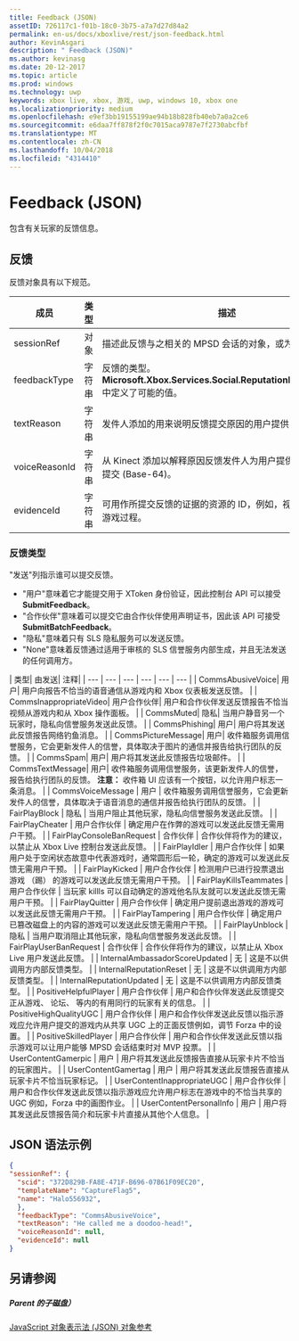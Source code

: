 ```yaml
---
title: Feedback (JSON)
assetID: 726117c1-f01b-18c0-3b75-a7a7d27d84a2
permalink: en-us/docs/xboxlive/rest/json-feedback.html
author: KevinAsgari
description: " Feedback (JSON)"
ms.author: kevinasg
ms.date: 20-12-2017
ms.topic: article
ms.prod: windows
ms.technology: uwp
keywords: xbox live, xbox, 游戏, uwp, windows 10, xbox one
ms.localizationpriority: medium
ms.openlocfilehash: e9ef3bb19155199ae94b18b828fb40eb7a0a2ce6
ms.sourcegitcommit: e6daa7ff878f2f0c7015aca9787e7f2730abcfbf
ms.translationtype: MT
ms.contentlocale: zh-CN
ms.lasthandoff: 10/04/2018
ms.locfileid: "4314410"
---
```

# <a name="feedback-json"></a>Feedback (JSON)
包含有关玩家的反馈信息。
<a id="ID4EN"></a>


## <a name="feedback"></a>反馈

反馈对象具有以下规范。

| 成员| 类型| 描述|
| --- | --- | --- |
| sessionRef| 对象 | 描述此反馈与之相关的 MPSD 会话的对象，或为 null。 |
| feedbackType| 字符串 | 反馈的类型。 <b>Microsoft.Xbox.Services.Social.ReputationFeedbackType</b>中定义了可能的值。 |
| textReason| 字符串| 发件人添加的用来说明反馈提交原因的用户提供的文本。 |
| voiceReasonId| 字符串| 从 Kinect 添加以解释原因反馈发件人为用户提供语音文件的 ID 提交 (Base-64)。 |
| evidenceId| 字符串| 可用作所提交反馈的证据的资源的 ID，例如，视频文件记录玩游戏过程。 |

<a id="ID4EVC"></a>


### <a name="feedback-types"></a>反馈类型

"发送"列指示谁可以提交反馈。

   * "用户"意味着它才能提交用于 XToken 身份验证，因此控制台 API 可以接受**SubmitFeedback**。
   * "合作伙伴"意味着可以提交它由合作伙伴使用声明证书，因此该 API 可接受**SubmitBatchFeedback**。
   * "隐私"意味着只有 SLS 隐私服务可以发送反馈。
   * "None"意味着反馈通过适用于审核的 SLS 信誉服务内部生成，并且无法发送的任何调用方。

| 类型| 由发送| 注释|
| --- | --- | --- | --- | --- | --- |
| CommsAbusiveVoice| 用户| 用户向报告不恰当的语音通信从游戏内和 Xbox 仪表板发送反馈。 |
| CommsInappropriateVideo| 用户合作伙伴| 用户和合作伙伴发送反馈报告不恰当视频从游戏内和从 Xbox 操作面板。 |
| CommsMuted| 隐私| 当用户静音另一个玩家时，隐私向信誉服务发送此反馈。 |
| CommsPhishing| 用户| 用户将其发送此反馈报告网络钓鱼消息。 |
| CommsPictureMessage| 用户| 收件箱服务调用信誉服务，它会更新发件人的信誉，具体取决于图片的通信并报告给执行团队的反馈。 |
| CommsSpam| 用户| 用户将其发送此反馈报告垃圾邮件。 |
| CommsTextMessage| 用户| 收件箱服务调用信誉服务，该更新发件人的信誉，报告给执行团队的反馈。 **注意：** 收件箱 UI 应该有一个按钮，以允许用户标志一条消息。 |
  | CommsVoiceMessage | 用户 | 收件箱服务调用信誉服务，它会更新发件人的信誉，具体取决于语音消息的通信并报告给执行团队的反馈。  |
  | FairPlayBlock | 隐私 | 当用户阻止其他玩家，隐私向信誉服务发送此反馈。  |
  | FairPlayCheater | 用户合作伙伴 | 确定用户在作弊的游戏可以发送此反馈无需用户干预。  |
  | FairPlayConsoleBanRequest | 合作伙伴 | 合作伙伴将作为的建议，以禁止从 Xbox Live 控制台发送此反馈。  |
  | FairPlayIdler | 用户合作伙伴 | 如果用户处于空闲状态故意中代表游戏时，通常圆形后一轮，确定的游戏可以发送此反馈无需用户干预。  |
  | FairPlayKicked | 用户合作伙伴 | 检测用户已进行投票退出游戏 （踢） 的游戏可以发送此反馈无需用户干预。  |
  | FairPlayKillsTeammates | 用户合作伙伴 | 当玩家 killls 可以自动确定的游戏他名队友就可以发送此反馈无需用户干预。  |
  | FairPlayQuitter | 用户合作伙伴 | 确定用户提前退出游戏的游戏可以发送此反馈无需用户干预。  |
  | FairPlayTampering | 用户合作伙伴 | 确定用户已篡改磁盘上的内容的游戏可以发送此反馈无需用户干预。  |
  | FairPlayUnblock | 隐私 | 当用户取消阻止其他玩家，隐私向信誉服务发送此反馈。  |
  | FairPlayUserBanRequest | 合作伙伴 | 合作伙伴将作为的建议，以禁止从 Xbox Live 用户发送此反馈。  |
  | InternalAmbassadorScoreUpdated | 无 | 这是不以供调用方内部反馈类型。  |
  | InternalReputationReset | 无 | 这是不以供调用方内部反馈类型。  |
  | InternalReputationUpdated | 无 | 这是不以供调用方内部反馈类型。  |
  | PositiveHelpfulPlayer | 用户合作伙伴 | 用户和合作伙伴发送此反馈提交正从游戏、 论坛、 等内的有用同行的玩家有关的信息。  |
  | PositiveHighQualityUGC | 用户合作伙伴 | 用户和合作伙伴发送此反馈以指示游戏应允许用户提交的游戏内从共享 UGC 上的正面反馈例如，调节 Forza 中的设置。  |
  | PositiveSkilledPlayer | 用户合作伙伴 | 用户和合作伙伴发送此反馈以指示游戏可以让用户能够 MPSD 会话结束时对 MVP 投票。  |
  | UserContentGamerpic | 用户 | 用户将其发送此反馈报告直接从玩家卡片不恰当的玩家图片。  |
  | UserContentGamertag | 用户 | 用户将其发送此反馈报告直接从玩家卡片不恰当玩家标记。  |
  | UserContentInappropriateUGC | 用户合作伙伴 | 用户和合作伙伴发送此反馈以指示游戏应允许用户标志在游戏中的不恰当共享的 UGC 例如，Forza 中的画图作业。  |
  | UserContentPersonalInfo | 用户 | 用户将其发送此反馈报告简介和玩家卡片直接从其他个人信息。  |

<a id="ID4EFEAC"></a>


## <a name="sample-json-syntax"></a>JSON 语法示例


```json
{
"sessionRef": {
  "scid": "372D829B-FA8E-471F-B696-07B61F09EC20",
  "templateName": "CaptureFlag5",
  "name": "Halo556932",
  },
  "feedbackType": "CommsAbusiveVoice",
  "textReason": "He called me a doodoo-head!",
  "voiceReasonId": null,
  "evidenceId": null
}

```


<a id="ID4EOEAC"></a>


## <a name="see-also"></a>另请参阅

<a id="ID4EQEAC"></a>


##### <a name="parent"></a>Parent 的子磁盘）

[JavaScript 对象表示法 (JSON) 对象参考](atoc-xboxlivews-reference-json.md)
